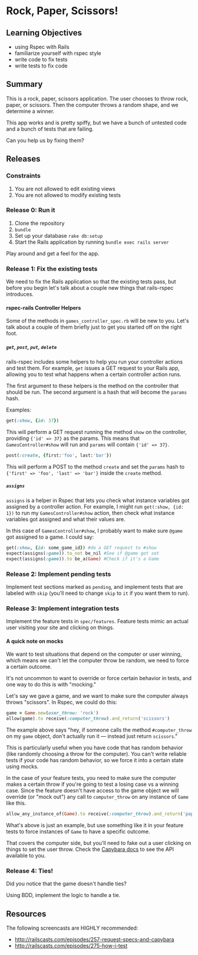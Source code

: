 # Rock, Paper, Scissors!

## Learning Objectives
- using Rspec with Rails
- familiarize yourself with rspec style
- write code to fix tests
- write tests to fix code

## Summary

This is a rock, paper, scissors application.  The user chooses to throw rock, paper, or scissors.  Then the computer throws a random shape, and we determine a winner.

This app works and is pretty spiffy, but we have a bunch of untested
code and a bunch of tests that are failing.

Can you help us by fixing them?

## Releases

### Constraints

1. You are not allowed to edit existing views 
2. You are not allowed to modify existing tests

### Release 0: Run it

1. Clone the repository
2. `bundle`
3. Set up your database `rake db:setup`
4. Start the Rails application by running 
`bundle exec rails server`

Play around and get a feel for the app.

### Release 1: Fix the existing tests

We need to fix the Rails application so that the existing tests pass, but before you begin let's talk about a couple new things that rails-rspec introduces.

#### rspec-rails Controller Helpers

Some of the methods in `games_controller_spec.rb` will be new to you. Let's talk about a couple of them briefly just to get you started off on the right foot.

##### `get`, `post`, `put`, `delete`

rails-rspec includes some helpers to help you run your controller actions and test them. For example, `get` issues a GET request to your Rails app, allowing you to test what happens when a certain controller action runs.

The first argument to these helpers is the method on the controller that should be run. The second argument is a hash that will become the `params` hash.

Examples:

```ruby
get(:show, {id: 37})
```

This will perform a GET request running the method `show` on the controller, providing `{'id' => 37}` as the params. This means that `GamesController#show` will run and `params` will contain `{'id' => 37}`.

```ruby
post(:create, {first:'foo', last:'bar'})
```

This will perform a POST to the method `create` and set the `params` hash to `{'first' => 'foo', 'last' => 'bar'}` inside the `create` method.

##### `assigns`

`assigns` is a helper in Rspec that lets you check what instance variables got assigned by a controller action. For example, I might run `get(:show, {id: 1})` to run my `GamesController#show` action, then check what instance variables got assigned and what their values are.

In this case of `GamesController#show`, I probably want to make sure `@game` got assigned to a game. I could say:

```ruby
get(:show, {id: some_game_id}) #do a GET request to #show
expect(assigns(:game)).to_not be_nil #See if @game got set
expect(assigns(:game)).to be_a(Game) #Check if it's a Game
```

### Release 2: Implement pending tests
Implement test sections marked as `pending`, and implement tests that are labeled with `skip` (you'll need to change `skip` to `it` if you want them to run).

### Release 3: Implement integration tests
Implement the feature tests in `spec/features`. Feature tests mimic an actual user visiting your site and clicking on things.

#### A quick note on mocks
We want to test situations that depend on the computer or user winning, which means we can't let the computer throw be random, we need to force a certain outcome.

It's not uncommon to want to override or force certain behavior in tests, and one way to do this is with "mocking."

Let's say we gave a game, and we want to make sure the computer always throws "scissors". In Rspec, we could do this:

```ruby
game = Game.new(user_throw: 'rock')
allow(game).to receive(:computer_throw).and_return('scissors')
```

The example above says "hey, if someone calls the method `#computer_throw` on my `game` object, don't actually run it — instead just return `scissors`."

This is particularly useful when you have code that has random behavior (like randomly choosing a throw for the computer). You can't write reliable tests if your code has random behavior, so we force it into a certain state using mocks.

In the case of your feature tests, you need to make sure the computer makes a certain throw if you're going to test a losing case vs a winning case. Since the feature doesn't have access to the game object we will override (or "mock out") any call to `computer_throw` on any instance of `Game` like this.

```ruby
allow_any_instance_of(Game).to receive(:computer_throw).and_return('paper')
```

What's above is just an example, but use something like it in your feature tests to force instances of `Game` to have a specific outcome.

That covers the computer side, but you'll need to fake out a user clicking on things to set the user throw. Check the [Capybara docs](https://github.com/jnicklas/capybara) to see the API available to you.

### Release 4: Ties!

Did you notice that the game doesn't handle ties?

Using BDD, implement the logic to handle a tie.

## Resources

The following screencasts are HIGHLY recommended:

 - http://railscasts.com/episodes/257-request-specs-and-capybara
 - http://railscasts.com/episodes/275-how-i-test

